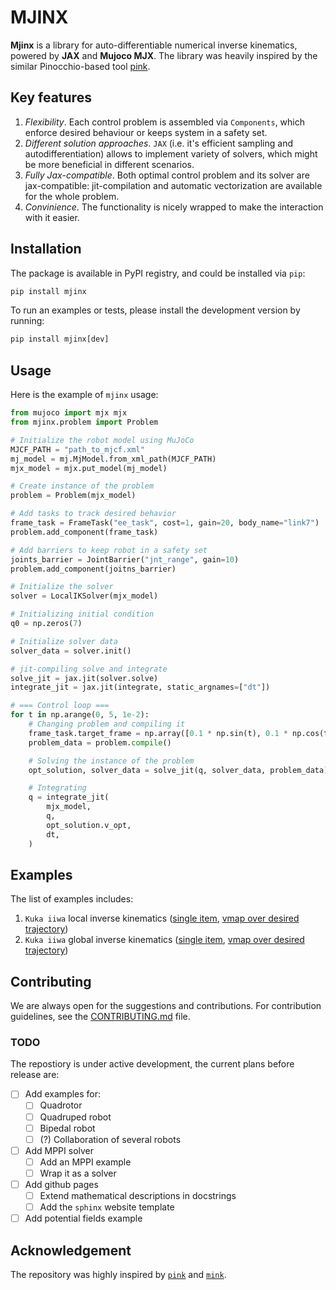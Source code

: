 # MJINX
<!-- [![mypy](https://img.shields.io/github/actions/workflow/status/based-robotics/mjinx/mypy.yaml?branch=main)](https://github.com/based-robotics/mjinx/actions)
[![ruff](https://img.shields.io/github/actions/workflow/status/based-robotics/mjinx/ruff.yaml?branch=main)](https://github.com/based-robotics/mjinx/actions)
[![build](https://img.shields.io/github/actions/workflow/status/based-robotics/mjinx/build.yaml?branch=main)](https://github.com/based-robotics/mjinx/actions)
[![PyPI version](https://img.shields.io/pypi/v/jaxadi?color=blue)](https://pypi.org/project/jaxadi/)
[![PyPI downloads](https://img.shields.io/pypi/dm/jaxadi?color=blue)](https://pypistats.org/packages/jaxadi) -->


**Mjinx** is a library for auto-differentiable numerical inverse kinematics, powered by **JAX** and **Mujoco MJX**. The library was heavily inspired by the similar Pinocchio-based tool [pink](https://github.com/stephane-caron/pink/tree/main). 


## Key features
1. *Flexibility*. Each control problem is assembled via `Components`, which enforce desired behaviour or keeps system in a safety set. 
2. *Different solution approaches*. `JAX` (i.e. it's efficient sampling and autodifferentiation) allows to implement variety of solvers, which might be more beneficial in different scenarios.
3. *Fully Jax-compatible*. Both optimal control problem and its solver are jax-compatible: jit-compilation and automatic vectorization are available for the whole problem.
4. *Convinience*. The functionality is nicely wrapped to make the interaction with it easier.

## Installation
The package is available in PyPI registry, and could be installed via `pip`:
```python
pip install mjinx
```

To run an examples or tests, please install the development version by running:
```python
pip install mjinx[dev]
```

## Usage
Here is the example of `mjinx` usage:

```python
from mujoco import mjx mjx
from mjinx.problem import Problem

# Initialize the robot model using MuJoCo
MJCF_PATH = "path_to_mjcf.xml"
mj_model = mj.MjModel.from_xml_path(MJCF_PATH)
mjx_model = mjx.put_model(mj_model)

# Create instance of the problem
problem = Problem(mjx_model)

# Add tasks to track desired behavior
frame_task = FrameTask("ee_task", cost=1, gain=20, body_name="link7")
problem.add_component(frame_task)

# Add barriers to keep robot in a safety set
joints_barrier = JointBarrier("jnt_range", gain=10)
problem.add_component(joitns_barrier)

# Initialize the solver
solver = LocalIKSolver(mjx_model)

# Initializing initial condition
q0 = np.zeros(7)

# Initialize solver data
solver_data = solver.init()

# jit-compiling solve and integrate 
solve_jit = jax.jit(solver.solve)
integrate_jit = jax.jit(integrate, static_argnames=["dt"])

# === Control loop ===
for t in np.arange(0, 5, 1e-2):
    # Changing problem and compiling it
    frame_task.target_frame = np.array([0.1 * np.sin(t), 0.1 * np.cos(t), 0.1, 1, 0, 0,])
    problem_data = problem.compile()

    # Solving the instance of the problem
    opt_solution, solver_data = solve_jit(q, solver_data, problem_data)

    # Integrating
    q = integrate_jit(
        mjx_model,
        q,
        opt_solution.v_opt,
        dt,
    )
```

## Examples
The list of examples includes:
   1. `Kuka iiwa` local inverse kinematics ([single item](examples/local_ik.py), [vmap over desired trajectory](examples/local_ik_vmapped_output.py))
   2. `Kuka iiwa` global inverse kinematics ([single item](examples/global_ik.py), [vmap over desired trajectory](examples/global_ik_vmapped_output.py))
   

## Contributing
We are always open for the suggestions and contributions. For contribution guidelines, see the [CONTRIBUTING.md](CONTRIBUTING.md) file. 

### TODO
The repostiory is under active development, the current plans before release are:
- [ ] Add examples for:
  - [ ] Quadrotor
  - [ ] Quadruped robot
  - [ ] Bipedal robot
  - [ ] (?) Collaboration of several robots
- [ ] Add MPPI solver
  - [ ] Add an MPPI example
  - [ ] Wrap it as a solver
- [ ] Add github pages
  - [ ] Extend mathematical descriptions in docstrings
  - [ ] Add the `sphinx` website template
- [ ] Add potential fields example

## Acknowledgement
The repository was highly inspired by [`pink`](https://github.com/stephane-caron/pink) and [`mink`](https://github.com/kevinzakka/mink). 
